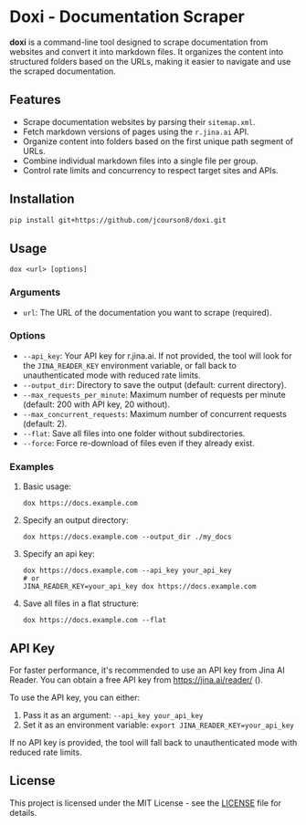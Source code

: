 # Doxi - Documentation Scraper

**doxi** is a command-line tool designed to scrape documentation from websites and convert it into markdown files. It organizes the content into structured folders based on the URLs, making it easier to navigate and use the scraped documentation.

## Features

- Scrape documentation websites by parsing their `sitemap.xml`.
- Fetch markdown versions of pages using the `r.jina.ai` API.
- Organize content into folders based on the first unique path segment of URLs.
- Combine individual markdown files into a single file per group.
- Control rate limits and concurrency to respect target sites and APIs.

## Installation

```bash
pip install git+https://github.com/jcourson8/doxi.git
```
## Usage

```
dox <url> [options]
```

### Arguments

- `url`: The URL of the documentation you want to scrape (required).

### Options

- `--api_key`: Your API key for r.jina.ai. If not provided, the tool will look for the `JINA_READER_KEY` environment variable, or fall back to unauthenticated mode with reduced rate limits.
- `--output_dir`: Directory to save the output (default: current directory).
- `--max_requests_per_minute`: Maximum number of requests per minute (default: 200 with API key, 20 without).
- `--max_concurrent_requests`: Maximum number of concurrent requests (default: 2).
- `--flat`: Save all files into one folder without subdirectories.
- `--force`: Force re-download of files even if they already exist.

### Examples

1. Basic usage:
   ```
   dox https://docs.example.com
   ```

2. Specify an output directory:
   ```
   dox https://docs.example.com --output_dir ./my_docs
   ```

3. Specify an api key:
    ```
    dox https://docs.example.com --api_key your_api_key 
    # or
    JINA_READER_KEY=your_api_key dox https://docs.example.com
    ```

4. Save all files in a flat structure:
   ```
   dox https://docs.example.com --flat
   ```

## API Key

For faster performance, it's recommended to use an API key from Jina AI Reader. You can obtain a free API key from https://jina.ai/reader/ (). 

To use the API key, you can either:
1. Pass it as an argument: `--api_key your_api_key`
2. Set it as an environment variable: `export JINA_READER_KEY=your_api_key`

If no API key is provided, the tool will fall back to unauthenticated mode with reduced rate limits.

## License

This project is licensed under the MIT License - see the [LICENSE](LICENSE) file for details.
```